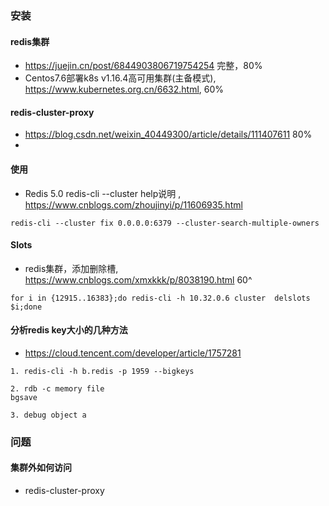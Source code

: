 

### 安装
#### redis集群
* https://juejin.cn/post/6844903806719754254 完整，80%
* Centos7.6部署k8s v1.16.4高可用集群(主备模式), https://www.kubernetes.org.cn/6632.html, 60%

#### redis-cluster-proxy
* https://blog.csdn.net/weixin_40449300/article/details/111407611 80%
* 

#### 使用
* Redis 5.0 redis-cli --cluster help说明 , https://www.cnblogs.com/zhoujinyi/p/11606935.html
```
redis-cli --cluster fix 0.0.0.0:6379 --cluster-search-multiple-owners
```

#### Slots
* redis集群，添加删除槽, https://www.cnblogs.com/xmxkkk/p/8038190.html 60^
```
for i in {12915..16383};do redis-cli -h 10.32.0.6 cluster  delslots $i;done
```

#### 分析redis key大小的几种方法
* https://cloud.tencent.com/developer/article/1757281
```
1. redis-cli -h b.redis -p 1959 --bigkeys

2. rdb -c memory file
bgsave

3. debug object a

```

### 问题

#### 集群外如何访问
* redis-cluster-proxy




